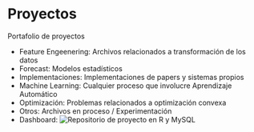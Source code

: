 # Proyectos
Portafolio de proyectos

- Feature Engeenering: Archivos relacionados a transformación de los datos
- Forecast: Modelos estadísticos
- Implementaciones: Implementaciones de papers y sistemas propios
- Machine Learning: Cualquier proceso que involucre Aprendizaje Automático
- Optimización: Problemas relacionados a optimización convexa
- Otros: Archivos en proceso / Experimentación
- Dashboard: ![Repositorio de proyecto en R y MySQL](https://github.com/Ger-dot-m/Dashboard-random)